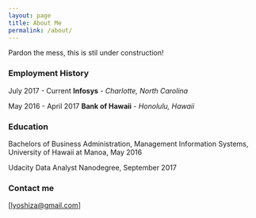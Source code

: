 ```yaml
---
layout: page
title: About Me
permalink: /about/
---
```

Pardon the mess, this is stil under construction!

### Employment History
July 2017 - Current
**Infosys** - *Charlotte, North Carolina*

May 2016 - April 2017
**Bank of Hawaii** - *Honolulu, Hawaii*

### Education
Bachelors of Business Administration, Management Information Systems, University of Hawaii at Manoa, May 2016

Udacity Data Analyst Nanodegree, September 2017


### Contact me
[lyoshiza@gmail.com]
